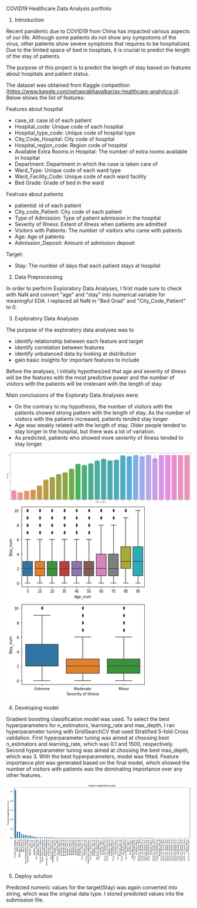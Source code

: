 COVID19 Healthcare Data Analysis portfolio


1. Introduction

Recent pandemic due to COVID19 from China has impacted various aspects of our life. Although some patients do not show any sympotoms of the virus, other patients show severe symptoms that requires to be hospitalized. Due to the limited space of bed in hospitals, it is crucial to predict the length of the stay of patients.

The purpose of this project is to predict the length of stay based on features about hospitals and patient status.

The dataset was obtained from Kaggle competition (https://www.kaggle.com/nehaprabhavalkar/av-healthcare-analytics-ii).
Below shows the list of features:

Features about hospital
- case_id: case id of each patient
- Hospital_code: Unique code of each hospital
- Hospital_type_code: Unique code of hospital type
- City_Code_Hospital: City code of hospital
- Hospital_region_code: Region code of hospital
- Available Extra Rooms in Hospital: The number of extra rooms available in hospital
- Department: Department in which the case is taken care of
- Ward_Type: Unique code of each ward type
- Ward_Facility_Code: Unique code of each ward facility
- Bed Grade: Grade of bed in the ward

Featrues about patients
- patientid: id of each patient
- City_code_Patient: City code of each patient
- Type of Admission: Type of patient admission in the hospital
- Severity of Illness: Extent of illness when patients are admitted
- Visitors with Patients: The number of visitors who came with patients
- Age: Age of patients
- Admission_Deposit: Amount of admission deposit

Target:
- Stay: The number of days that each patient stays at hospital

2. Data Preprocessing

In order to perform Exploratory Data Analyses, I first made sure to check with NaN and convert "age" and "stay" into numerical variable for meaningful EDA.
I replaced all NaN in "Bed Grad" and "City_Code_Patient" to 0.

3. Exploratory Data Analyses

The purpose of the exploratory data analyses was to 
- identify relationship between each feature and target
- identify correlation between features
- identify unbalanced data by looking at distribution
- gain basic insights for important features to include

Before the analyses, I initially hypothesized that age and severity of illness will be the features with the most predictive power
and the number of visitors with the patients will be irrelevant with the length of stay.

Main conclusions of the Exploraty Data Analyses were:
- On the contrary to my hypothesis, the number of visitors with the patients showed strong pattern with the length of stay. As the number of visitors with the patients increased, patients tended stay longer
- Age was weakly related with the length of stay. Older people tended to stay longer in the hospital, but there was a lot of variation.
- As predicted, patients who showed more sevierity of illness tended to stay longer.

![alt text](https://github.com/why-young/COVID19/blob/master/num_visitors.png)
![alt text](https://github.com/why-young/COVID19/blob/master/age.png)
![alt text](https://github.com/why-young/COVID19/blob/master/severity.png)

4. Developing model

Gradient boosting classification model was used. To select the best hyperparameters for n_estimators, learning_rate and max_depth,
I ran hyperparameter tuning with GridSearchCV that used Stratified 5-fold Cross validation.
First hyperparameter tuning was aimed at choosing best n_estimators and learning_rate, which was 0.1 and 1500, respectively.
Second hyperparameter tuning was aimed at choosing the best max_depth, which was 3.
With the best hyperparameters, model was fitted.
Feature importance plot was generated based on the final model, which showed the number of visitors with patients was the dominating importance over any other features.

![alt text](https://github.com/why-young/COVID19/blob/master/feature_imp_plot.png)

5. Deploy solution

Predicted numeric values for the target(Stay) was again converted into string, which was the original data type.
I stored predicted values into the submission file.

